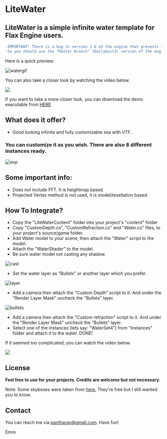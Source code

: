 # LiteWater
## LiteWater is a simple infinite water template for Flax Engine users.
```diff
-IMPORTANT! There is a bug in version 1.6 of the engine that prevents this project from working correctly.
-So you should use the "Master Branch" (Dailybuild) version of the engine.

```
Here is a quick preview:

![watergif](https://user-images.githubusercontent.com/31192693/193070133-55a794c4-e1a5-437b-b634-4554162b85fd.gif)

You can also take a closer look by watching the video below.

[![](https://img.youtube.com/vi/RNBocVNCjE8/0.jpg)](https://www.youtube.com/watch?v=RNBocVNCjE8)

If you want to take a more closer look, you can download the demo executable from [HERE](https://drive.google.com/file/d/1oAAqLeNBV0WiVwkvieDa09Q0rsdEdrl_/view?usp=sharing/)

## What does it offer?
- Good looking infinite and fully customizable sea with VTF.

### You can customize it as you wish. There are also 8 different instances ready.
![exp](https://user-images.githubusercontent.com/31192693/193071553-c4e54118-1362-4241-88ab-3f709a1e4526.jpg)




## Some important info:
- Does not include FFT. It is heightmap based.
- Projected Vertex method is not used, it is model/tesellation based.


## How To Integrate?

- Copy the "LiteWaterContent" folder into your project's "content" folder
- Copy "CustomDepth.cs", "CustomRefraction.cs" and "Water.cs" files, to your project's source/game folder. 
- Add Water model to your scene, then attach the "Water" script to the model. 
- Attach the "WaterShader" to the model.
- Be sure water model not casting any shadow.

![cast](https://user-images.githubusercontent.com/31192693/193108759-5083279b-9333-47cd-a3ac-8590b4ec0da0.jpg)

- Set the water layer as "Bullets" or another layer which you prefer.

![layer](https://user-images.githubusercontent.com/31192693/193108882-5456f906-b40d-49d6-afa7-32e9f7b3a767.jpg)

- Add a camera then attach the "Custom Depth" script to it. And under the "Render Layer Mask" uncheck the "Bullets" layer. 

![bullets](https://user-images.githubusercontent.com/31192693/193108952-74e18024-8223-4a8a-af56-f84ddbe40ecd.jpg)

- Add a camera then attach the "Custom refraction" script to it. And under the "Render Layer Mask" uncheck the "Bullets" layer. 
- Select one of the instances (lets say: "WaterSet4") from "Instances" folder and attach it to the water.
DONE!

If it seemed too complicated, you can watch the video below.

[![](https://img.youtube.com/vi/HEMd9PwBSAI/0.jpg)](https://www.youtube.com/watch?v=HEMd9PwBSAI)

## License

**Feel free to use for your projects. Credits are welcome but not necessary.**

Note: Some skyboxes were taken from [here.](https://assetstore.unity.com/packages/2d/textures-materials/sky/skybox-series-free-103633/) They're free but I still wanted you to know.
## Contact
You can reach me via pantharay@gmail.com. 
Have fun!

Emre
